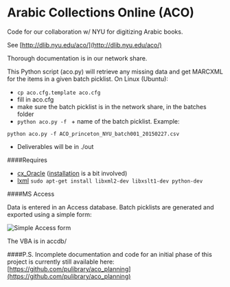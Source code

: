 Arabic Collections Online (ACO)
===============================
Code for our collaboration w/ NYU for digitizing Arabic books. 

See [http://dlib.nyu.edu/aco/](http://dlib.nyu.edu/aco/)

Thorough documentation is in our network share.

This Python script (aco.py) will retrieve any missing data and get MARCXML for the items in a given batch picklist. On Linux (Ubuntu): 
* `cp aco.cfg.template aco.cfg`
* fill in aco.cfg
* make sure the batch picklist is in the network share, in the batches folder
* `python aco.py -f ` + name of the batch picklist. Example:

 `python aco.py -f ACO_princeton_NYU_batch001_20150227.csv`
* Deliverables will be in ./out

####Requires
* [cx_Oracle](http://cx-oracle.sourceforge.net/) ([installation](https://gist.github.com/kimus/10012910) is a bit involved)
* [lxml](http://lxml.de/) `sudo apt-get install libxml2-dev libxslt1-dev python-dev`

####MS Access

Data is entered in an Access database. Batch picklists are generated and exported using a simple form:

![Simple Access form](https://github.com/pulcams/accdb/aco_form.png)

The VBA is in accdb/

####P.S.
Incomplete documentation and code for an initial phase of this project is currently still available here: [https://github.com/pulibrary/aco_planning](https://github.com/pulibrary/aco_planning)
